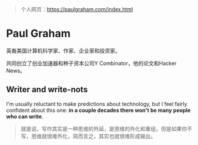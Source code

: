 > 个人网页：https://paulgraham.com/index.html

# Paul Graham

英裔美国计算机科学家、作家、企业家和投资家。

共同创立了创业加速器和种子资本公司Y Combinator，他的论文和Hacker News。



## Writer and write-nots

I'm usually reluctant to make predictions about technology, but I feel fairly confident about this one: **in a couple decades there won't be many people who can write**.

> 就是说，写作其实是一种思维的外延，是思维的外化和重组，但是如果你不写，思维就很难外化，简而言之，其实也就很难形成输出。